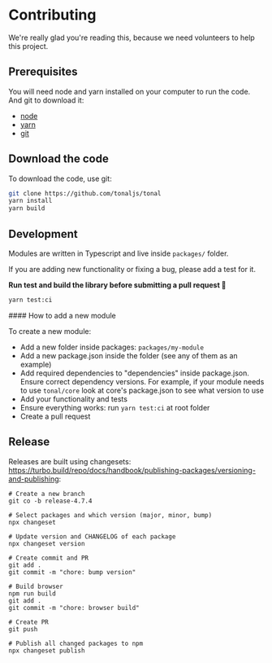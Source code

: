 # Contributing

We're really glad you're reading this, because we need volunteers to help this project.

## Prerequisites

You will need node and yarn installed on your computer to run the code. And git to download it:

- [node](https://nodejs.org/en/download/)
- [yarn](https://yarnpkg.com/)
- [git](https://git-scm.com/book/en/v2/Getting-Started-Installing-Git)

## Download the code

To download the code, use git:

```bash
git clone https://github.com/tonaljs/tonal
yarn install
yarn build
```

## Development

Modules are written in Typescript and live inside `packages/` folder.

If you are adding new functionality or fixing a bug, please add a test for it.

**Run test and build the library before submitting a pull request :pray:**

```bash
yarn test:ci
```

#### How to add a new module

To create a new module:

- Add a new folder inside packages: `packages/my-module`
- Add a new package.json inside the folder (see any of them as an example)
- Add required dependencies to "dependencies" inside package.json. Ensure correct dependency versions. For example, if your module needs to use `tonal/core` look at core's package.json to see what version to use
- Add your functionality and tests
- Ensure everything works: run `yarn test:ci` at root folder
- Create a pull request

## Release

Releases are built using changesets: https://turbo.build/repo/docs/handbook/publishing-packages/versioning-and-publishing:

```
# Create a new branch
git co -b release-4.7.4

# Select packages and which version (major, minor, bump)
npx changeset

# Update version and CHANGELOG of each package
npx changeset version

# Create commit and PR
git add .
git commit -m "chore: bump version"

# Build browser
npm run build
git add .
git commit -m "chore: browser build"

# Create PR
git push

# Publish all changed packages to npm
npx changeset publish
```
